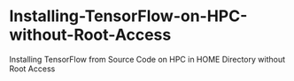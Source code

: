 # Installing-TensorFlow-on-HPC-without-Root-Access
Installing TensorFlow from Source Code on HPC in HOME Directory without Root Access
